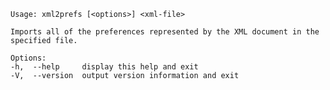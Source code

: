     Usage: xml2prefs [<options>] <xml-file>
    
    Imports all of the preferences represented by the XML document in the specified file.
    
    Options:
    -h,  --help     display this help and exit
    -V,  --version  output version information and exit
